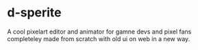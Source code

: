 # d-sperite
A cool pixelart editor and animator for gamne devs and pixel fans completeley made from scratch with old ui on web in a new way.
